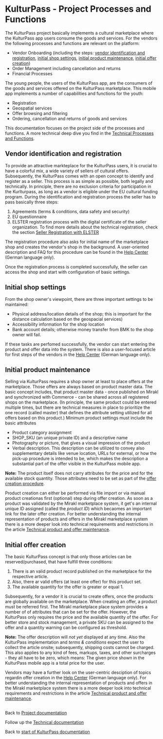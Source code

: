 # KulturPass - Project Processes and Functions

The KulturPass project basically implements a cultural marketplace where the KulturPass app users consume the goods and services.
For the vendors the following processes and functions are relevant on the platform:

- Vendor Onboarding (including the steps: [vendor identification and registration](project-processes-and-functions.md#vendor-identification-and-registration), [initial shop settings](project-processes-and-functions.md#initial-shop-settings), [initial product maintenance](project-processes-and-functions.md#initial-product-maintenance), [initial offer creation](project-processes-and-functions.md#inital-offer-creation))
- Order Management including cancellation and returns
- Financial Processes

The young people, the users of the KulturPass app, are the consumers of the goods and services offered on the KulturPass marketplace. This mobile app implements a number of capabilities and functions for the youth:

- Registration
- Geospatial services
- Offer browsing and filtering
- Ordering, cancellation and returns of goods and services

This documentation focuses on the project side of the processes and functions. A more technical deep dive you find in the [Technical Processes and Functions](../technical-documentation/technical-processes-and-functions.md).

## Vendor identification and registration

To provide an attractive markteplace for the KulturPass users, it is crucial to have a colorful mix, a wide variety of sellers of cultural offers. Subsequently, the KulturPass comes with an open concept to identify and register as a seller. This process is as simple as possible, both legally and technically. In principle, there are no exclusion criteria for participation in the Kurlturpass, as long as a vendor is eligible under the EU cultural funding program. During the identification and registration process the seller has to pass basically three steps:
1. Agreements (terms & conditions, data safety and security)
2. EU questionnaire
3. ELSTER registration process with the digital certificate of the seller organization. To find more details about the technical registration, check the section [Seller Registration with ELSTER](https://github.com/kulturpass-de/kulturpass-documentation/blob/main/technical-documentation/seller-registration-with-elster.md) 

The registration procedure also asks for initial name of the marketplace shop and creates the vendor's shop in the background. A user-oriented description and FAQ for this procedure can be found in the [Help Center](https://service.kulturpass.de/help/de-de/6-registrierung-fur-anbietende) (German language only).

Once the registration process is completed successfully, the seller can access the shop and start with configuration of basic settings.

## Initial shop settings

From the shop owner's viewpoint, there are three important settings to be maintained:
- Physical address/location details of the shop; this is important for the distance calculation based on the geospacial services)
- Accessibility information for the shop location
- Bank account details; otherwise money transfer from BMK to the shop owner will fail.

If these tasks are perfomed successfully, the vendor can start entering the product and offer data into the system. There is also a user-focused article for first steps of the vendors in the [Help Center](https://service.kulturpass.de/help/de-de/6-registrierung-fur-anbietende/125-ubersicht-erste-schritte-nach-der-registrierung) (German language only).

## Initial product maintenance

Selling via KulturPass requires a shop owner at least to place offers at the marketplace. Those offers are always based on product master data.
The basic concept includes, that product master data - once published on Mirakl and synchronized with Commerce - can be shared across  all registered shops on the marketplace. (In principle, the same product could be entered multiple times, but there are technical measures in place to prioritize the one record (called master) that defines the attribute setting utilized for all offers based on this product.)
Minimum product settings must include the basic attributes
- Product category assignment
- SHOP_SKU (an unique private ID) and a descriptive name
- Photography or picture, that gives a visual impression of the product
- Verbal description. This description can be utilized to convey also supplementary details like venue location, URLs for external, or how the pick-up procedure is intended to be, which makes the description a substantial part of the offer visible in the KulturPass mobile app.

**Note:** The product itself does not carry attributes for the price and for the available stock quantity. Those attributes need to be set as part of the [offer creation procedure](project-processes-and-functions.md#initial-offer-creation). 

Product creation can either be performed via file import or via manual product creationas first (optional) step during offer creation. As soon as a product was validated by the Mirakl marketplace system, it get's an internal unique ID assigned (called the _product ID_) which becaomes an important link for the later offer creation. For better understanding the internal representation of products and offers in the Mirakl marketplace system there is a more deeper look into technical requirements and restrictions in the article [Technical product and offer maintenance](../technical-documentation/technical-product-and-offer-maintenance.md).

## Initial offer creation

The basic KulturPass concept is that only those articles can be reserved/purchased, that have fulfill three conditions:
1. There is an valid product record published on the marketplace for the respective article.
2. Also, there ar valid offers (at least one offer) for this product set.
3. The available quantity for the offer is greater or equal 1.

Subsequently, for a vendor it is crucial to create offers, once the products are globally available on the marketplace. When creating an offer, a product must be referred first. The Mirakl marketplace place system provides a number of of attributes that can be set for the offer. However, the KulturPass only requires the price and the available quantity of the offer. For better store and stock management, a private SKU can be assigned to the offer and a quantity warning can be configured as threshold. 

**Note:** The offer description will _not yet_ displayed at any time. Also the KulturPass implementation and _terms & conditions_ expect the user to collect the article onsite; subsequently, shipping costs cannot be charged. This also applies to any kind of fees, markups, taxes, and other surcharges - they all have to be zero, which means: The given price shown in the KulturPass mobile app is a total price for the user. 

Vendors may have a further look on the user-centric desciption of topics regardin offer creation in the [Help Center](https://digitale-chancen.zammad.com/help/de-de/14-angebote-erstellen) (German language only). For better understanding the internal representation of products and offers in the Mirakl marketplace system there is a more deeper look into technical requirements and restrictions in the article [Technical product and offer maintenance](../technical-documentation/technical-product-and-offer-maintenance.md).

##

Back to [Project documentation](README.md)

Follow up the [Technical documentation](../technical-documentation/README.md)

Back to [start of KulturPass documentation](../README.md)
